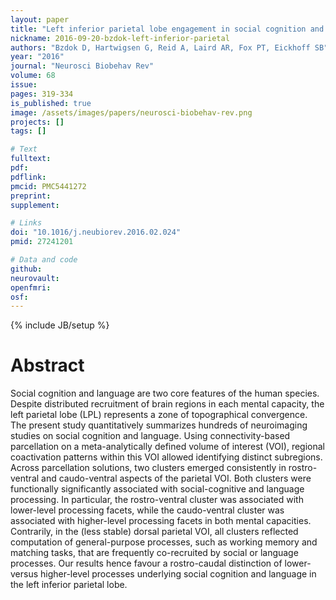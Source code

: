 ```yaml
---
layout: paper
title: "Left inferior parietal lobe engagement in social cognition and language."
nickname: 2016-09-20-bzdok-left-inferior-parietal
authors: "Bzdok D, Hartwigsen G, Reid A, Laird AR, Fox PT, Eickhoff SB"
year: "2016"
journal: "Neurosci Biobehav Rev"
volume: 68
issue: 
pages: 319-334
is_published: true
image: /assets/images/papers/neurosci-biobehav-rev.png
projects: []
tags: []

# Text
fulltext:
pdf:
pdflink:
pmcid: PMC5441272
preprint:
supplement:

# Links
doi: "10.1016/j.neubiorev.2016.02.024"
pmid: 27241201

# Data and code
github:
neurovault:
openfmri:
osf:
---
```

{% include JB/setup %}

# Abstract

Social cognition and language are two core features of the human species. Despite distributed recruitment of brain regions in each mental capacity, the left parietal lobe (LPL) represents a zone of topographical convergence. The present study quantitatively summarizes hundreds of neuroimaging studies on social cognition and language. Using connectivity-based parcellation on a meta-analytically defined volume of interest (VOI), regional coactivation patterns within this VOI allowed identifying distinct subregions. Across parcellation solutions, two clusters emerged consistently in rostro-ventral and caudo-ventral aspects of the parietal VOI. Both clusters were functionally significantly associated with social-cognitive and language processing. In particular, the rostro-ventral cluster was associated with lower-level processing facets, while the caudo-ventral cluster was associated with higher-level processing facets in both mental capacities. Contrarily, in the (less stable) dorsal parietal VOI, all clusters reflected computation of general-purpose processes, such as working memory and matching tasks, that are frequently co-recruited by social or language processes. Our results hence favour a rostro-caudal distinction of lower- versus higher-level processes underlying social cognition and language in the left inferior parietal lobe.
